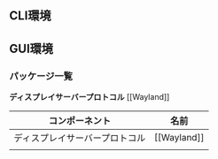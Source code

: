 ## CLI環境
## GUI環境
### パッケージ一覧
**ディスプレイサーバープロトコル**
[[Wayland]]

| コンポーネント                 | 名前        |
| ------------------------------ | ----------- |
| ディスプレイサーバープロトコル | [[Wayland]] |
|                                |             |

